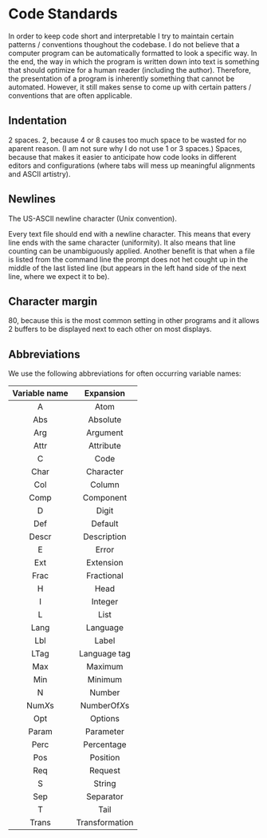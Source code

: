 # Code Standards

In order to keep code short and interpretable I try to maintain certain patterns / conventions thoughout the codebase.  I do not believe that a computer program can be automatically formatted to look a specific way.  In the end, the way in which the program is written down into text is something that should optimize for a human reader (including the author).  Therefore, the presentation of a program is inherently something that cannot be automated.  However, it still makes sense to come up with certain patters / conventions that are often applicable.

## Indentation

2 spaces.  2, because 4 or 8 causes too much space to be wasted for no aparent reason.  (I am not sure why I do not use 1 or 3 spaces.)  Spaces, because that makes it easier to anticipate how code looks in different editors and configurations (where tabs will mess up meaningful alignments and ASCII artistry).

## Newlines

The US-ASCII newline character (Unix convention).

Every text file should end with a newline character.  This means that every line ends with the same character (uniformity).  It also means that line counting can be unambiguously applied.  Another benefit is that when a file is listed from the command line the prompt does not het cought up in the middle of the last listed line (but appears in the left hand side of the next line, where we expect it to be).

## Character margin

80, because this is the most common setting in other programs and it allows 2 buffers to be displayed next to each other on most displays.

## Abbreviations

We use the following abbreviations for often occurring variable names:

| **Variable name** | **Expansion**  |
|:-----------------:|:--------------:|
| A                 | Atom           |
| Abs               | Absolute       |
| Arg               | Argument       |
| Attr              | Attribute      |
| C                 | Code           |
| Char              | Character      |
| Col               | Column         |
| Comp              | Component      |
| D                 | Digit          |
| Def               | Default        |
| Descr             | Description    |
| E                 | Error          |
| Ext               | Extension      |
| Frac              | Fractional     |
| H                 | Head           |
| I                 | Integer        |
| L                 | List           |
| Lang              | Language       |
| Lbl               | Label          |
| LTag              | Language tag   |
| Max               | Maximum        |
| Min               | Minimum        |
| N                 | Number         |
| Num$X$s           | NumberOf$X$s   |
| Opt               | Options        |
| Param             | Parameter      |
| Perc              | Percentage     |
| Pos               | Position       |
| Req               | Request        |
| S                 | String         |
| Sep               | Separator      |
| T                 | Tail           |
| Trans             | Transformation |
